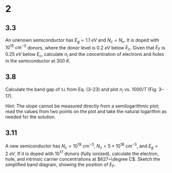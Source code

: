 # 2

## 3.3

An unknown semiconductor has $E_{g} = 1.1~ eV$ and $N_{c} = N_{v}$. It is doped with $10^{15}~ cm^{-3}$ donors, where the donor level is $0.2~ eV$ below $E_{c}$. Given that $E_{F}$ is $0.25~ eV$ below $E_{c}$, calculate $n_{i}$ and the concentration of electrons and holes in the semiconductor at $300~ K$.

## 3.8

Calculate the band gap of `Si` from Eq. (3–23) and plot $n_{i}$ vs. $1000/T$ (Fig. 3–17).

Hint: The slope cannot be measured directly from a semilogarithmic plot; read the values from two points on the plot and take the natural logarithm as needed for the solution.

## 3.11

A new semiconductor has $N_{c} = 10^{19}~ cm^{-3}$, $N_{v} = 5 \times 10^{18}~ cm^{-3}$, and $E_{g} = 2~ eV$. If it is doped with $10^{17}$ donors (fully ionized), calculate the electron, hole, and intrinsic carrier concentrations at $627~\degree C$. Sketch the simplified band diagram, showing the position of $E_{F}$.
